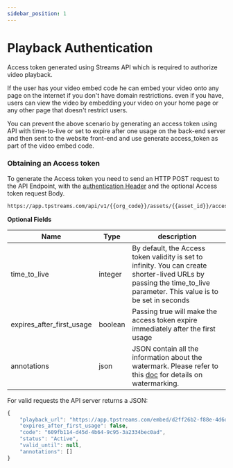 ```yaml
---
sidebar_position: 1
---
```


# Playback Authentication

Access token generated using Streams API which is required to authorize video playback. 

If the user has your video embed code he can embed your video onto any page on the internet if you don't have domain restrictions. even if you have, users can view the video by embedding your video on your home page or any other page that doesn't restrict users.

You can prevent the above scenario by generating an access token using API with time-to-live or set to expire after one usage on the back-end server and then sent to the website front-end and use generate access_token as part of the video embed code.


### Obtaining an Access token

To generate the Access token you need to send an HTTP POST request to the API Endpoint, with the [authentication Header](../server-api/authentication.md) and the optional Access token request Body.

```bash
https://app.tpstreams.com/api/v1/{{org_code}}/assets/{{asset_id}}/access_tokens/
```

**Optional Fields**

| Name                            | Type         | description |
| -----------                     | -----------  | ----------- |
| time_to_live                    | integer      | By default, the Access token validity is set to infinity. You can create shorter-lived URLs by passing the time_to_live parameter. This value is to be set in seconds |
| expires_after_first_usage       | boolean      | Passing true will make the access token expire immediately after the first usage |
| annotations                     | json         | JSON contain all the information about the watermark. Please refer to this [doc](./watermarking.md) for details on watermarking. |

For valid requests the API server returns a JSON:

```js
{
    "playback_url": "https://app.tpstreams.com/embed/d2ff26b2-f88e-4d6d-a9ce-bb0e3ce858cc/?access_token=609fb114-d45d-4b64-9c95-3a2334bec0ad",
    "expires_after_first_usage": false,
    "code": "609fb114-d45d-4b64-9c95-3a2334bec0ad",
    "status": "Active",
    "valid_until": null,
    "annotations": []
}
```